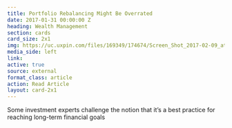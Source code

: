 ```yaml
---
title: Portfolio Rebalancing Might Be Overrated
date: 2017-01-31 00:00:00 Z
heading: Wealth Management
section: cards
card_size: 2x1
img: https://uc.uxpin.com/files/169349/174674/Screen_Shot_2017-02-09_at_5.56.23_PM.png
media_side: left
link: 
active: true
source: external
format_class: article
action: Read Article
layout: card-2x1
---
```


Some investment experts challenge the notion that it’s a best practice for reaching long-term financial goals